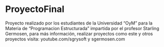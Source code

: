 # ProyectoFinal
Proyecto realizado por los estudiantes de la Universidad “OyM” para la Materia de “Programacion Estructurada” impartida por el profesor Starling Germosen, para más información, realizar proyectos como este y otros proyectos visita: youtube.com/sgrysoft y sgermosen.com 
